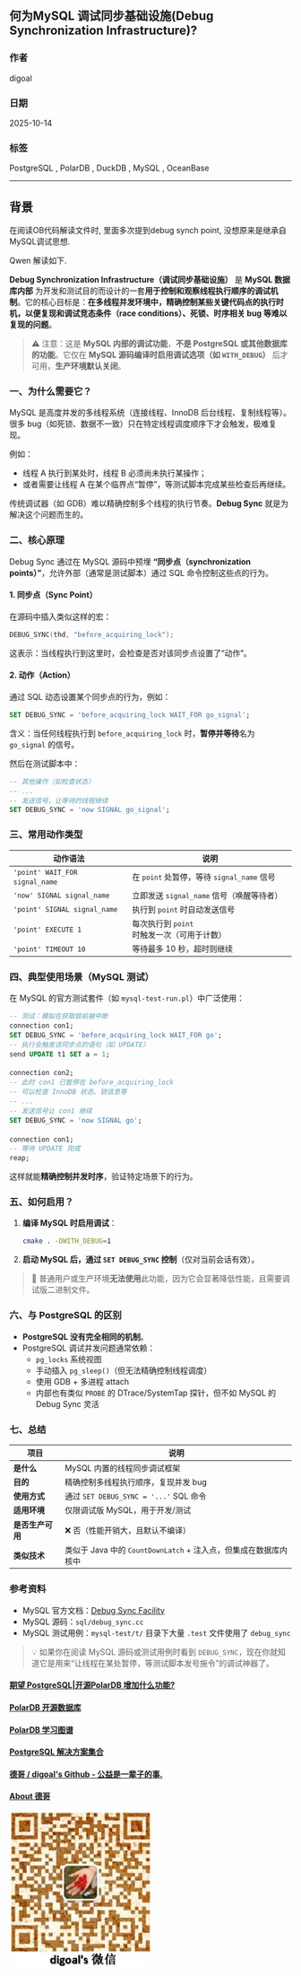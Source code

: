 ## 何为MySQL 调试同步基础设施(Debug Synchronization Infrastructure)?  
                              
### 作者                      
digoal                      
                              
### 日期                        
2025-10-14                            
                       
### 标签                            
PostgreSQL , PolarDB , DuckDB , MySQL , OceanBase                       
                             
----                         
                         
## 背景    
在阅读OB代码解读文件时, 里面多次提到debug synch point, 没想原来是继承自MySQL调试思想.     
    
Qwen 解读如下.    
    
**Debug Synchronization Infrastructure（调试同步基础设施）** 是 **MySQL 数据库内部** 为开发和测试目的而设计的一套**用于控制和观察线程执行顺序的调试机制**。它的核心目标是：**在多线程并发环境中，精确控制某些关键代码点的执行时机，以便复现和调试竞态条件（race conditions）、死锁、时序相关 bug 等难以复现的问题**。  
  
> ⚠️ 注意：这是 **MySQL 内部的调试功能**，**不是 PostgreSQL 或其他数据库的功能**。它仅在 **MySQL 源码编译时启用调试选项（如 `WITH_DEBUG`）** 后才可用，**生产环境默认关闭**。  
  
### 一、为什么需要它？  
  
MySQL 是高度并发的多线程系统（连接线程、InnoDB 后台线程、复制线程等）。很多 bug（如死锁、数据不一致）只在特定线程调度顺序下才会触发，极难复现。  
  
例如：  
- 线程 A 执行到某处时，线程 B 必须尚未执行某操作；  
- 或者需要让线程 A 在某个临界点“暂停”，等测试脚本完成某些检查后再继续。  
  
传统调试器（如 GDB）难以精确控制多个线程的执行节奏。**Debug Sync** 就是为解决这个问题而生的。  
  
### 二、核心原理  
  
Debug Sync 通过在 MySQL 源码中预埋 **“同步点（synchronization points）”**，允许外部（通常是测试脚本）通过 SQL 命令控制这些点的行为。  
  
#### 1. **同步点（Sync Point）**  
在源码中插入类似这样的宏：  
```cpp  
DEBUG_SYNC(thd, "before_acquiring_lock");  
```  
这表示：当线程执行到这里时，会检查是否对该同步点设置了“动作”。  
  
#### 2. **动作（Action）**  
通过 SQL 动态设置某个同步点的行为，例如：  
```sql  
SET DEBUG_SYNC = 'before_acquiring_lock WAIT_FOR go_signal';  
```  
含义：当任何线程执行到 `before_acquiring_lock` 时，**暂停并等待**名为 `go_signal` 的信号。  
  
然后在测试脚本中：  
```sql  
-- 其他操作（如检查状态）  
-- ...  
-- 发送信号，让等待的线程继续  
SET DEBUG_SYNC = 'now SIGNAL go_signal';  
```  
  
### 三、常用动作类型  
  
| 动作语法 | 说明 |  
|--------|------|  
| `'point' WAIT_FOR signal_name` | 在 `point` 处暂停，等待 `signal_name` 信号 |  
| `'now' SIGNAL signal_name` | 立即发送 `signal_name` 信号（唤醒等待者） |  
| `'point' SIGNAL signal_name` | 执行到 `point` 时自动发送信号 |  
| `'point' EXECUTE 1` | 每次执行到 `point` 时触发一次（可用于计数） |  
| `'point' TIMEOUT 10` | 等待最多 10 秒，超时则继续 |  
  
### 四、典型使用场景（MySQL 测试）  
  
在 MySQL 的官方测试套件（如 `mysql-test-run.pl`）中广泛使用：  
  
```sql  
-- 测试：模拟在获取锁前被中断  
connection con1;  
SET DEBUG_SYNC = 'before_acquiring_lock WAIT_FOR go';  
-- 执行会触发该同步点的语句（如 UPDATE）  
send UPDATE t1 SET a = 1;  
  
connection con2;  
-- 此时 con1 已暂停在 before_acquiring_lock  
-- 可以检查 InnoDB 状态、锁信息等  
-- ...  
-- 发送信号让 con1 继续  
SET DEBUG_SYNC = 'now SIGNAL go';  
  
connection con1;  
-- 等待 UPDATE 完成  
reap;  
```  
  
这样就能**精确控制并发时序**，验证特定场景下的行为。  
  
### 五、如何启用？  
  
1. **编译 MySQL 时启用调试**：  
   ```bash  
   cmake . -DWITH_DEBUG=1  
   ```  
2. **启动 MySQL 后，通过 `SET DEBUG_SYNC` 控制**（仅对当前会话有效）。  
  
> 📌 普通用户或生产环境**无法使用**此功能，因为它会显著降低性能，且需要调试版二进制文件。  
  
### 六、与 PostgreSQL 的区别  
  
- **PostgreSQL 没有完全相同的机制**。  
- PostgreSQL 调试并发问题通常依赖：  
  - `pg_locks` 系统视图  
  - 手动插入 `pg_sleep()`（但无法精确控制线程调度）  
  - 使用 GDB + 多进程 attach  
  - 内部也有类似 `PROBE` 的 DTrace/SystemTap 探针，但不如 MySQL 的 Debug Sync 灵活  
  
### 七、总结  
  
| 项目 | 说明 |  
|------|------|  
| **是什么** | MySQL 内置的线程同步调试框架 |  
| **目的** | 精确控制多线程执行顺序，复现并发 bug |  
| **使用方式** | 通过 `SET DEBUG_SYNC = '...'` SQL 命令 |  
| **适用环境** | 仅限调试版 MySQL，用于开发/测试 |  
| **是否生产可用** | ❌ 否（性能开销大，且默认不编译） |  
| **类似技术** | 类似于 Java 中的 `CountDownLatch` + 注入点，但集成在数据库内核中 |  
  
### 参考资料  
- MySQL 官方文档：[Debug Sync Facility](https://dev.mysql.com/doc/refman/8.0/en/debug-sync.html)  
- MySQL 源码：`sql/debug_sync.cc`  
- MySQL 测试用例：`mysql-test/t/` 目录下大量 `.test` 文件使用了 `debug_sync`  
  
> 💡 如果你在阅读 MySQL 源码或测试用例时看到 `DEBUG_SYNC`，现在你就知道它是用来“让线程在某处暂停，等测试脚本发号施令”的调试神器了。  
    
#### [期望 PostgreSQL|开源PolarDB 增加什么功能?](https://github.com/digoal/blog/issues/76 "269ac3d1c492e938c0191101c7238216")
  
  
#### [PolarDB 开源数据库](https://openpolardb.com/home "57258f76c37864c6e6d23383d05714ea")
  
  
#### [PolarDB 学习图谱](https://www.aliyun.com/database/openpolardb/activity "8642f60e04ed0c814bf9cb9677976bd4")
  
  
#### [PostgreSQL 解决方案集合](../201706/20170601_02.md "40cff096e9ed7122c512b35d8561d9c8")
  
  
#### [德哥 / digoal's Github - 公益是一辈子的事.](https://github.com/digoal/blog/blob/master/README.md "22709685feb7cab07d30f30387f0a9ae")
  
  
#### [About 德哥](https://github.com/digoal/blog/blob/master/me/readme.md "a37735981e7704886ffd590565582dd0")
  
  
![digoal's wechat](../pic/digoal_weixin.jpg "f7ad92eeba24523fd47a6e1a0e691b59")
  
